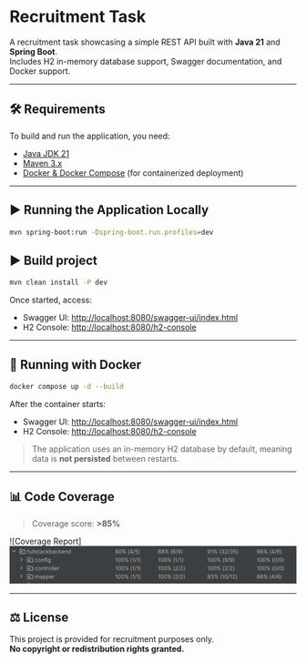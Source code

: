 # Recruitment Task

A recruitment task showcasing a simple REST API built with **Java 21** and **Spring Boot**.  
Includes H2 in-memory database support, Swagger documentation, and Docker support.

---

## 🛠 Requirements

To build and run the application, you need:

- [Java JDK 21](https://www.oracle.com/pl/java/technologies/downloads/)
- [Maven 3.x](https://maven.apache.org)
- [Docker & Docker Compose](https://docs.docker.com/compose/install/) (for containerized deployment)

---

## ▶️ Running the Application Locally

```bash
mvn spring-boot:run -Dspring-boot.run.profiles=dev 
```

## ▶️ Build project

```bash
mvn clean install -P dev
```

Once started, access:

- Swagger UI: [http://localhost:8080/swagger-ui/index.html](http://localhost:8080/swagger-ui/index.html)
- H2 Console: [http://localhost:8080/h2-console](http://localhost:8080/h2-console)

---

## 🐳 Running with Docker

```bash
docker compose up -d --build
```

After the container starts:

- Swagger UI: [http://localhost:8080/swagger-ui/index.html](http://localhost:8080/swagger-ui/index.html)
- H2 Console: [http://localhost:8080/h2-console](http://localhost:8080/h2-console)

> The application uses an in-memory H2 database by default, meaning data is **not persisted** between restarts.

---

## 📊 Code Coverage

> Coverage score: **>85%**

![Coverage Report]![img.png](img.png)

---

## ⚖️ License

This project is provided for recruitment purposes only.  
**No copyright or redistribution rights granted.**
